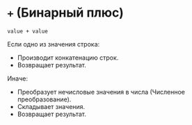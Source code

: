 # `+` (Бинарный плюс)

`value + value`

Если одно из значения строка:

- Производит конкатенацию строк.
- Возвращает результат.

Иначе:

- Преобразует нечисловые значения в числа (Численное преобразование).
- Складывает значения.
- Возвращает результат.
